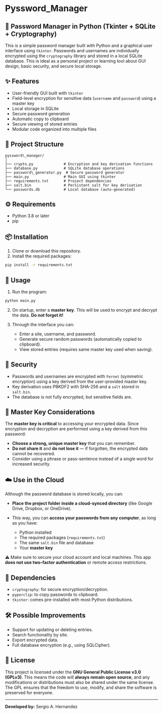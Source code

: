 # Pyssword_Manager
## 🔐 Password Manager in Python (Tkinter + SQLite + Cryptography)

This is a simple password manager built with Python and a graphical user interface using `tkinter`. Passwords and usernames are individually encrypted using the `cryptography` library and stored in a local SQLite database. This is ideal as a personal project or learning tool about GUI design, basic security, and secure local storage.

## ✨ Features

- User-friendly GUI built with `tkinter`
- Field-level encryption for sensitive data (`username` and `password`) using a master key
- Local storage in SQLite
- Secure password generation
- Automatic copy to clipboard
- Secure viewing of stored entries
- Modular code organized into multiple files

## 📁 Project Structure

```
pyssword\_manager/
│
├── crypto.py              # Encryption and key derivation functions
├── database.py            # SQLite database operations
├── password\_generator.py  # Secure password generator
├── main.py                # Main GUI using tkinter
├── requirements.txt       # Project dependencies
├── salt.bin               # Persistent salt for key derivation
└── passwords.db           # Local database (auto-generated)

````

## ⚙️ Requirements

- Python 3.8 or later
- pip

## 📦 Installation

1. Clone or download this repository.
2. Install the required packages:

```bash
pip install -r requirements.txt
````

## 🚀 Usage

1. Run the program:

```bash
python main.py
```

2. On startup, enter a **master key**. This will be used to encrypt and decrypt the data. **Do not forget it!**

3. Through the interface you can:

   * Enter a site, username, and password.
   * Generate secure random passwords (automatically copied to clipboard).
   * View stored entries (requires same master key used when saving).

## 🔐 Security

* Passwords and usernames are encrypted with `Fernet` (symmetric encryption) using a key derived from the user-provided master key.
* Key derivation uses PBKDF2 with SHA-256 and a `salt` stored in `salt.bin`.
* The database is not fully encrypted, but sensitive fields are.

## 🔑 Master Key Considerations

The **master key is critical** to accessing your encrypted data. Since encryption and decryption are performed using a key derived from this password:

* **Choose a strong, unique master key** that you can remember.
* **Do not share it** and **do not lose it** — if forgotten, the encrypted data cannot be recovered.
* Consider using a phrase or pass-sentence instead of a single word for increased security.

## ☁️ Use in the Cloud

Although the password database is stored locally, you can:

* **Place the project folder inside a cloud-synced directory** (like Google Drive, Dropbox, or OneDrive).
* This way, you can **access your passwords from any computer**, as long as you have:

  * Python installed
  * The required packages (`requirements.txt`)
  * The same `salt.bin` file and database
  * Your **master key**

⚠️ Make sure to secure your cloud account and local machines. This app **does not use two-factor authentication** or remote access restrictions.

## 🧪 Dependencies

* `cryptography`: for secure encryption/decryption.
* `pyperclip`: to copy passwords to clipboard.
* `tkinter`: comes pre-installed with most Python distributions.

## 🛠️ Possible Improvements

* Support for updating or deleting entries.
* Search functionality by site.
* Export encrypted data.
* Full database encryption (e.g., using SQLCipher).

## 📜 License

This project is licensed under the **GNU General Public License v3.0 (GPLv3)**. This means the code will **always remain open source**, and any modifications or distributions must also be shared under the same license. The GPL ensures that the freedom to use, modify, and share the software is preserved for everyone.

---

**Developed by:** Sergio A. Hernandez
